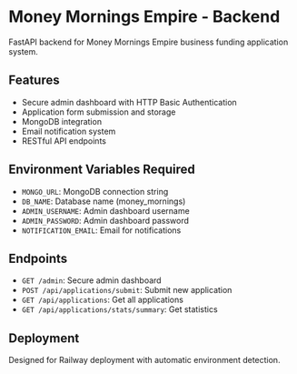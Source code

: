 # Money Mornings Empire - Backend

FastAPI backend for Money Mornings Empire business funding application system.

## Features
- Secure admin dashboard with HTTP Basic Authentication
- Application form submission and storage
- MongoDB integration
- Email notification system
- RESTful API endpoints

## Environment Variables Required
- `MONGO_URL`: MongoDB connection string
- `DB_NAME`: Database name (money_mornings)
- `ADMIN_USERNAME`: Admin dashboard username
- `ADMIN_PASSWORD`: Admin dashboard password
- `NOTIFICATION_EMAIL`: Email for notifications

## Endpoints
- `GET /admin`: Secure admin dashboard
- `POST /api/applications/submit`: Submit new application
- `GET /api/applications`: Get all applications
- `GET /api/applications/stats/summary`: Get statistics

## Deployment
Designed for Railway deployment with automatic environment detection.
